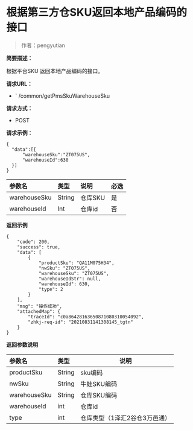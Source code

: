 # 根据第三方仓SKU返回本地产品编码的接口

> 作者：pengyutian

**简要描述：** 

根据平台SKU 返回本地产品编码的接口。

**请求URL：** 
- ` /common/getPmsSkuWarehouseSku
  
**请求方式：**
- POST 

**请求示例：** 
```
{
  "data":[{
      "warehouseSku":"ZT075US",
      "warehouseId":630
  }]
}

```

|参数名|类型|说明|必选|
|:----    |:---|:----- |-----   |
|warehouseSku |String   |仓库SKU|是|
|warehouseId |Int   |仓库id|否|



 **返回示例**
``` 
{
    "code": 200,
    "success": true,
    "data": [
        {
            "productSku": "QA11M075H34",
            "nwSku": "ZT075US",
            "warehouseSku": "ZT075US",
            "warehouseIdStr": null,
            "warehouseId": 630,
            "type": 2
        }
    ],
    "msg": "操作成功",
    "attachedMap": {
        "traceId": "c0a86428163650871080310054092",
        "zhkj-req-id": "20210831141308145_tgtn"
    }
}
```
 **返回参数说明** 

|参数名|类型|说明|
|:-----  |:-----|-----|
|productSku |String   |sku编码|
|nwSku |String   |牛蛙SKU编码|
|warehouseSku |String   |仓库SKU编码|
|warehouseId |int   |仓库id|
|type |int   |仓库类型（1泽汇2谷仓3万邑通）|